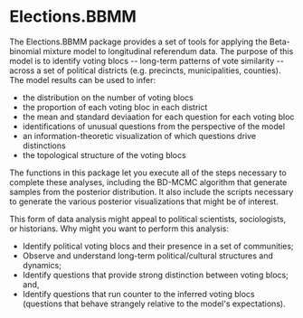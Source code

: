 # Elections.BBMM
The Elections.BBMM package provides a set of tools for applying the Beta-binomial mixture model to longitudinal referendum data. The purpose of this model is to identify voting blocs -- long-term patterns of vote similarity -- across a set of political districts (e.g. precincts, municipalities, counties). The model results can be used to infer:
* the distribution on the number of voting blocs
* the proportion of each voting bloc in each district
* the mean and standard deviaation for each question for each voting bloc
* identifications of unusual questions from the perspective of the model
* an information-theoretic visualization of which questions drive distinctions
* the topological structure of the voting blocs

The functions in this package let you execute all of the steps necessary to complete these analyses, including the BD-MCMC algorithm that generate samples from the posterior distribution. It also include the scripts necessary to generate the various posterior visualizations that might be of interest. 

This form of data analysis might appeal to political scientists, sociologists, or historians. Why might you want to perform this analysis:
* Identify political voting blocs and their presence in a set of communities;
* Observe and understand long-term political/cultural structures and dynamics;
* Identify questions that provide strong distinction between voting blocs; and,
* Identify questions that run counter to the inferred voting blocs (questions that behave strangely relative to the model's expectations).
